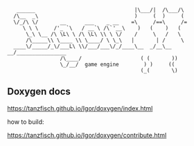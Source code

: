 
       ______                                |\___/|  /\___/\
      /\__  _\                               )     (  )     (
      \/_/\ \/       __      ___    _ __    =\     /==\     /=
         \ \ \     /'_ `\   / __`\ /\`'__\    )   (    )   (
          \_\ \__ /\ \L\ \ /\ \L\ \\ \ \/    /     \   /   \
          /\_____\\ \____ \\ \____/ \ \_\   |       | /     \
      ____\/_____/_\/___L\ \\/___/___\/_/____\__  _/__\__ __/________________
                     /\____/                   ( (       ))
                     \_/__/  game engine        ) )     ((
                                               (_(       \)
 
 Doxygen docs
 ------------
 
 https://tanzfisch.github.io/Igor/doxygen/index.html

 how to build: 

 https://tanzfisch.github.io/Igor/doxygen/contribute.html

 
  
 
